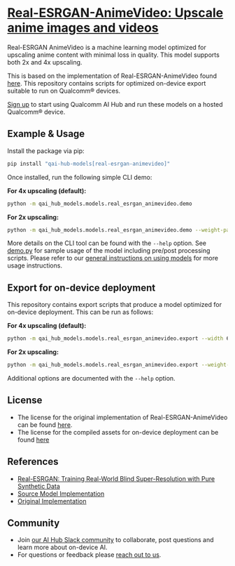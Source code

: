 # [Real-ESRGAN-AnimeVideo: Upscale anime images and videos](https://aihub.qualcomm.com/models/real_esrgan_animevideo)

Real-ESRGAN AnimeVideo is a machine learning model optimized for upscaling anime content with minimal loss in quality. This model supports both 2x and 4x upscaling.

This is based on the implementation of Real-ESRGAN-AnimeVideo found [here](https://github.com/quangnguyen-ai/Real-ESRGAN). This repository contains scripts for optimized on-device export suitable to run on Qualcomm® devices.

[Sign up](https://myaccount.qualcomm.com/signup) to start using Qualcomm AI Hub and run these models on a hosted Qualcomm® device.




## Example & Usage

Install the package via pip:
```bash
pip install "qai-hub-models[real-esrgan-animevideo]"
```


Once installed, run the following simple CLI demo:

**For 4x upscaling (default):**
```bash
python -m qai_hub_models.models.real_esrgan_animevideo.demo
```

**For 2x upscaling:**
```bash
python -m qai_hub_models.models.real_esrgan_animevideo.demo --weight-path realesr-animevideox2v3 --scale 2
```

More details on the CLI tool can be found with the `--help` option. See
[demo.py](demo.py) for sample usage of the model including pre/post processing
scripts. Please refer to our [general instructions on using
models](../../../#getting-started) for more usage instructions.

## Export for on-device deployment

This repository contains export scripts that produce a model optimized for
on-device deployment. This can be run as follows:

**For 4x upscaling (default):**
```bash
python -m qai_hub_models.models.real_esrgan_animevideo.export --width 640 --height 512 --precision w8a8
```

**For 2x upscaling:**
```bash
python -m qai_hub_models.models.real_esrgan_animevideo.export --weight-path realesr-animevideox2v3 --scale 2 --width 640 --height 512 --precision w8a8
```

Additional options are documented with the `--help` option.


## License
* The license for the original implementation of Real-ESRGAN-AnimeVideo can be found
  [here](https://github.com/xinntao/Real-ESRGAN/blob/master/LICENSE).
* The license for the compiled assets for on-device deployment can be found [here](https://qaihub-public-assets.s3.us-west-2.amazonaws.com/qai-hub-models/Qualcomm+AI+Hub+Proprietary+License.pdf)


## References
* [Real-ESRGAN: Training Real-World Blind Super-Resolution with Pure Synthetic Data](https://arxiv.org/abs/2107.10833)
* [Source Model Implementation](https://github.com/quangnguyen-ai/Real-ESRGAN)
* [Original Implementation](https://github.com/xinntao/Real-ESRGAN/tree/master)



## Community
* Join [our AI Hub Slack community](https://aihub.qualcomm.com/community/slack) to collaborate, post questions and learn more about on-device AI.
* For questions or feedback please [reach out to us](mailto:ai-hub-support@qti.qualcomm.com).
